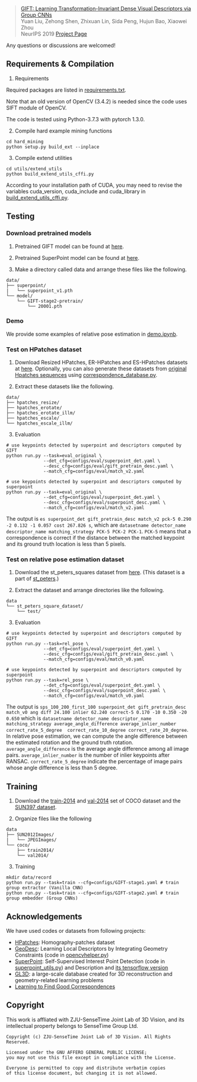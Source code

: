 > [GIFT: Learning Transformation-Invariant Dense Visual Descriptors via Group CNNs](https://arxiv.org/abs/1911.05932)  
> Yuan Liu, Zehong Shen, Zhixuan Lin, Sida Peng, Hujun Bao, Xiaowei Zhou   
> NeurIPS 2019
> [Project Page](https://zju3dv.github.io/GIFT/)

Any questions or discussions are welcomed!

## Requirements & Compilation
1. Requirements

Required packages are listed in [requirements.txt](requirements.txt). 

Note that an old version of OpenCV (3.4.2) is needed since the code uses SIFT module of OpenCV.

The code is tested using Python-3.7.3 with pytorch 1.3.0.

2. Compile hard example mining functions
```shell script
cd hard_mining
python setup.py build_ext --inplace
```

3. Compile extend utilities
```shell script
cd utils/extend_utils
python build_extend_utils_cffi.py
```
According to your installation path of CUDA, 
you may need to revise the variables cuda_version, cuda_include and cuda_library in 
[build_extend_utils_cffi.py](utils/extend_utils/build_extend_utils_cffi.py).

## Testing

### Download pretrained models

1. Pretrained GIFT model can be found at [here](https://1drv.ms/u/s!AoUMOA44sUHpgQNh3RCTOEvq3XSn?e=cLXHXU). 

2. Pretrained SuperPoint model can be found at [here](https://github.com/MagicLeapResearch/SuperPointPretrainedNetwork/blob/master/superpoint_v1.pth). 

3. Make a directory called data and arrange these files like the following. 
```
data/
├── superpoint/
|   └── superpoint_v1.pth
└── model/
    └── GIFT-stage2-pretrain/
        └── 20001.pth
```

### Demo

We provide some examples of relative pose estimation in [demo.ipynb](demo.ipynb).

### Test on HPatches dataset

1. Download Resized HPatches, ER-HPatches and ES-HPatches datasets at [here](https://1drv.ms/u/s!AoUMOA44sUHpgQUCbAlJK8RviqgJ?e=NSZWea). 
Optionally, you can also generate these datasets from 
[original Hpatches sequences](http://icvl.ee.ic.ac.uk/vbalnt/hpatches/hpatches-sequences-release.tar.gz)
using [correspondence_database.py](dataset/correspondence_database.py). 

2. Extract these datasets like the following.
```
data/
├── hpatches_resize/
├── hpatches_erotate/
├── hpatches_erotate_illm/
├── hpatches_escale/
└── hpatches_escale_illm/
```

3. Evaluation
```shell script
# use keypoints detected by superpoint and descriptors computed by GIFT
python run.py --task=eval_original \
              --det_cfg=configs/eval/superpoint_det.yaml \
              --desc_cfg=configs/eval/gift_pretrain_desc.yaml \
              --match_cfg=configs/eval/match_v2.yaml

# use keypoints detected by superpoint and descriptors computed by superpoint
python run.py --task=eval_original \
              --det_cfg=configs/eval/superpoint_det.yaml \
              --desc_cfg=configs/eval/superpoint_desc.yaml \
              --match_cfg=configs/eval/match_v2.yaml
```

The output is ``es superpoint_det gift_pretrain_desc match_v2 pck-5 0.290 -2 0.132 -1 0.057 cost 267.826 s``,
which are ``datasetname detector_name descriptor_name matching_strategy PCK-5 PCK-2 PCK-1``. 
``PCK-5`` means that a correspondence is correct if the distance between the matched keypoint and its ground truth location is less than 5 pixels.  

### Test on relative pose estimation dataset

1. Download the st_peters_squares dataset from [here](https://1drv.ms/u/s!AoUMOA44sUHpgQRQ0Ok4a6wppNDJ?e=qJlRzg).
(This dataset is a part of [st_peters](http://webhome.cs.uvic.ca/~kyi/files/2018/learned-correspondence/st_peters_square.tar.gz).) 

2. Extract the dataset and arrange directories like the following.
```
data
└── st_peters_square_dataset/
    └── test/
```

3. Evaluation
```shell script
# use keypoints detected by superpoint and descriptors computed by GIFT
python run.py --task=rel_pose \
              --det_cfg=configs/eval/superpoint_det.yaml \
              --desc_cfg=configs/eval/gift_pretrain_desc.yaml \
              --match_cfg=configs/eval/match_v0.yaml

# use keypoints detected by superpoint and descriptors computed by superpoint
python run.py --task=rel_pose \
              --det_cfg=configs/eval/superpoint_det.yaml \
              --desc_cfg=configs/eval/superpoint_desc.yaml \
              --match_cfg=configs/eval/match_v0.yaml
```

The output is ``sps_100_200_first_100 superpoint_det gift_pretrain_desc match_v0 ang diff 24.100 inlier 62.240 correct-5 0.170 -10 0.350 -20 0.650``
which is ``datasetname detector_name descriptor_name matching_strategy average_angle_difference average_inlier_number correct_rate_5_degree  correct_rate_10_degree correct_rate_20_degree``.
In relative pose estimation, we can compute the angle difference between the estimated rotation and the ground truth rotation.
``average_angle_difference`` is the average angle difference among all image pairs.
``average_inlier_number`` is the number of inlier keypoints after RANSAC.
``correct_rate_5_degree`` indicate the percentage of image pairs whose angle difference is less than 5 degree.

## Training
1. Download the [train-2014](http://images.cocodataset.org/zips/train2014.zip) and [val-2014](http://images.cocodataset.org/zips/val2014.zip) set of COCO dataset and the [SUN397 dataset](http://groups.csail.mit.edu/vision/SUN/releases/SUN2012pascalformat.tar.gz).

2. Organize files like the following
```
data
├── SUN2012Images/
|   └── JPEGImages/
└── coco/
    ├── train2014/ 
    └── val2014/
```

3. Training
```shell script
mkdir data/record
python run.py --task=train --cfg=configs/GIFT-stage1.yaml # train group extractor (Vanilla CNN)
python run.py --task=train --cfg=configs/GIFT-stage2.yaml # train group embedder (Group CNNs)
```

## Acknowledgements

We have used codes or datasets from following projects:
- [HPatches](https://github.com/hpatches/hpatches-dataset): Homography-patches dataset
- [GeoDesc](https://github.com/lzx551402/geodesc): Learning Local Descriptors by Integrating Geometry Constraints (code in [opencvhelper.py](utils/opencvhelper.py))
- [SuperPoint](https://github.com/MagicLeapResearch/SuperPointPretrainedNetwork): Self-Supervised Interest Point Detection (code in [superpoint_utils.py](utils/superpoint_utils.py)) and Description and [its tensorflow version](https://github.com/rpautrat/SuperPoint)
- [GL3D](https://github.com/lzx551402/GL3D): a large-scale database created for 3D reconstruction and geometry-related learning problems
- [Learning to Find Good Correspondences](https://github.com/vcg-uvic/learned-correspondence-release)

## Copyright

This work is affliated with ZJU-SenseTime Joint Lab of 3D Vision, and its intellectual property belongs to SenseTime Group Ltd.

```
Copyright (c) ZJU-SenseTime Joint Lab of 3D Vision. All Rights Reserved.

Licensed under the GNU AFFERO GENERAL PUBLIC LICENSE;
you may not use this file except in compliance with the License.

Everyone is permitted to copy and distribute verbatim copies 
of this license document, but changing it is not allowed.
```
